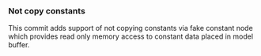 ### Not copy constants

This commit adds support of not copying constants via fake constant node which provides read only memory access to constant data placed in model buffer.
